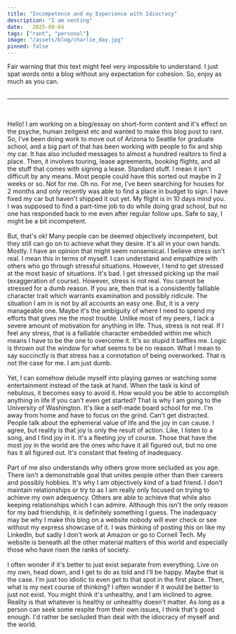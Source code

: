 ```yaml
---
title: "Incompetence and my Experience with Idiocracy"
description: "I am venting"
date:   2025-09-04
tags: ["rant", "personal"]
image: "/assets/blog/charlie_day.jpg"
pinned: false
---
```


Fair warning that this text might feel very impossible to understand. I just spat words onto a blog without any expectation for cohesion. So, enjoy as much as you can.
<br>
<br>
<hr>
<br>
<br>
Hello! I am working on a blog/essay on short-form content and it's effect on the psyche, human zeitgeist etc and wanted to make this blog post to rant. So, I've been doing work to move out of Arizona to Seattle for graduate school, and a big part of that has been working with people to fix and ship my car. It has also included messages to almost a hundred realtors to find a place. Then, it involves touring, lease agreements, booking flights, and all the stuff that comes with signing a lease. Standard stuff. I mean it isn't difficult by any means. Most people could have this sorted out maybe in 2 weeks or so. Not for me. Oh no. For me, I've been searching for houses for 2 months and only recently was able to find a place in budget to sign. I have fixed my car but haven't shipped it out yet. My flight is in 10 days mind you. I was supposed to find a part-time job to do while doing grad school, but no one has responded back to me even after regular follow ups. Safe to say, I might be a bit incompetent. 
<br><br>
But, that's ok! Many people can be deemed objectively incompetent, but they still can go on to achieve what they desire. It's all in your own hands. Mostly. I have an opinion that might seem nonsensical. I believe stress isn't real. I mean this in terms of myself. I can understand and empathize with others who go through stressful situations. However, I tend to get stressed at the most basic of situations. It's bad. I get stressed picking up the mail (exaggeration of course). However, stress is not real. You cannot be stressed for a dumb reason. If you are, then that is a consistently falliable character trait which warrants examination and possibly ridicule. The situation I am in is not by all accounts an easy one. But, it is a very manageable one. Maybe it's the ambiguity of where I need to spend my efforts that gives me the most trouble. Unlike most of my peers, I lack a severe amount of motivation for anything in life. Thus, stress is not real. If I feel any stress, that is a falliable character embedded within me which means I have to be the one to overcome it. It's so stupid it baffles me. Logic is thrown out the window for what seems to be no reason. What I mean to say succinctly is that stress has a connotation of being overworked. That is not the case for me. I am just dumb.
<br><br>
Yet, I can somehow delude myself into playing games or watching some entertainment instead of the task at hand. When the task is kind of nebulous, it becomes easy to avoid it. How would you be able to accomplish anything in life if you can't even get started? That is why I am going to the University of Washington. It's like a self-made board school for me. I'm away from home and have to focus on the grind. Can't get distracted. People talk about the ephemeral value of life and the joy in can cause. I agree, but reality is that joy is only the result of action. Like, I listen to a song, and I find joy in it. It's a fleeting joy of course. Those that have the most joy in the world are the ones who have it all figured out, but no one has it all figured out. It's constant that feeling of inadequacy.
<br><br>
Part of me also understands why others grow more secluded as you age. There isn't a demonstrable goal that unites people other than their careers and possibly hobbies. It's why I am objectively kind of a bad friend. I don't maintain relationships or try to as I am really only focused on trying to achieve my own adequency. Others are able to achieve that while also keeping relationships which I can admire. Although this isn't the only reason for my bad friendship, it is definitely something I guess. The inadequacy may be why I make this blog on a website nobody will ever check or see without my express showcase of it. I was thinking of posting this on like my LinkedIn, but sadly I don't work at Amazon or go to Cornell Tech. My website is beneath all the other material matters of this world and especially those who have risen the ranks of society. 
<br><br>
I often wonder if it's better to just exist separate from everything. Live on my own, head down, and I get to do as told and I'll be happy. Maybe that is the case. I'm just too idiotic to even get to that spot in the first place. Then, what is my next course of thinking? I often wonder if it would be better to just not exist. You might think it's unhealthy, and I am inclined to agree. Reality is that whatever is healthy or unhealthy doesn't matter. As long as a person can seek some respite from their own issues, I think that's good enough. I'd rather be secluded than deal with the idiocracy of myself and the world. 